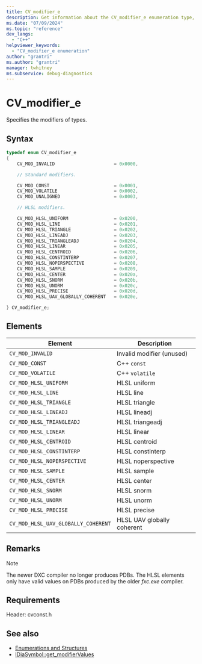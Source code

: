 ```yaml
---
title: CV_modifier_e
description: Get information about the CV_modifier_e enumeration type, which specifies the modifiers of types in the debug interface access SDK.
ms.date: "07/09/2024"
ms.topic: "reference"
dev_langs:
  - "C++"
helpviewer_keywords:
  - "CV_modifier_e enumeration"
author: "grantri"
ms.author: "grantri"
manager: twhitney
ms.subservice: debug-diagnostics
---
```


# CV_modifier_e

Specifies the modifiers of types.

## Syntax

```c++
typedef enum CV_modifier_e
{
    CV_MOD_INVALID                      = 0x0000,

    // Standard modifiers.

    CV_MOD_CONST                        = 0x0001,
    CV_MOD_VOLATILE                     = 0x0002,
    CV_MOD_UNALIGNED                    = 0x0003,

    // HLSL modifiers.

    CV_MOD_HLSL_UNIFORM                 = 0x0200,
    CV_MOD_HLSL_LINE                    = 0x0201,
    CV_MOD_HLSL_TRIANGLE                = 0x0202,
    CV_MOD_HLSL_LINEADJ                 = 0x0203,
    CV_MOD_HLSL_TRIANGLEADJ             = 0x0204,
    CV_MOD_HLSL_LINEAR                  = 0x0205,
    CV_MOD_HLSL_CENTROID                = 0x0206,
    CV_MOD_HLSL_CONSTINTERP             = 0x0207,
    CV_MOD_HLSL_NOPERSPECTIVE           = 0x0208,
    CV_MOD_HLSL_SAMPLE                  = 0x0209,
    CV_MOD_HLSL_CENTER                  = 0x020a,
    CV_MOD_HLSL_SNORM                   = 0x020b,
    CV_MOD_HLSL_UNORM                   = 0x020c,
    CV_MOD_HLSL_PRECISE                 = 0x020d,
    CV_MOD_HLSL_UAV_GLOBALLY_COHERENT   = 0x020e,

} CV_modifier_e;
```

## Elements

| Element      | Description                  |
| ------------ | ---------------------------- |
| `CV_MOD_INVALID` | Invalid modifier (unused) |
| `CV_MOD_CONST` | C++ `const` |
| `CV_MOD_VOLATILE` | C++ `volatile` |
| `CV_MOD_HLSL_UNIFORM` | HLSL uniform |
| `CV_MOD_HLSL_LINE` | HLSL line |
| `CV_MOD_HLSL_TRIANGLE` | HLSL triangle |
| `CV_MOD_HLSL_LINEADJ` | HLSL lineadj |
| `CV_MOD_HLSL_TRIANGLEADJ` | HLSL triangeadj |
| `CV_MOD_HLSL_LINEAR` | HLSL linear |
| `CV_MOD_HLSL_CENTROID` | HLSL centroid |
| `CV_MOD_HLSL_CONSTINTERP` | HLSL constinterp |
| `CV_MOD_HLSL_NOPERSPECTIVE` | HLSL noperspective |
| `CV_MOD_HLSL_SAMPLE` | HLSL sample |
| `CV_MOD_HLSL_CENTER` | HLSL center |
| `CV_MOD_HLSL_SNORM` | HLSL snorm |
| `CV_MOD_HLSL_UNORM` | HLSL unorm |
| `CV_MOD_HLSL_PRECISE` | HLSL precise |
| `CV_MOD_HLSL_UAV_GLOBALLY_COHERENT` | HLSL UAV globally coherent |

## Remarks

> [!NOTE]
> The newer DXC compiler no longer produces PDBs. The HLSL elements only have valid values on PDBs produced by the older *fxc.exe* compiler.

## Requirements

Header: cvconst.h

## See also

- [Enumerations and Structures](../../debugger/debug-interface-access/enumerations-and-structures.md)
- [IDiaSymbol::get_modifierValues](../../debugger/debug-interface-access/idiasymbol-get-modifiervalues.md)
